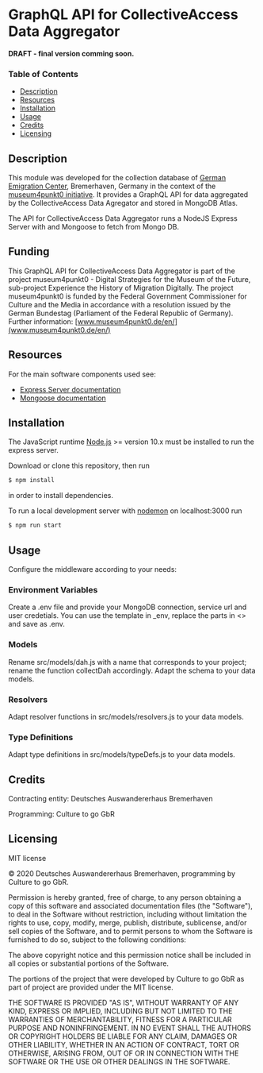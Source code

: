 # GraphQL API for CollectiveAccess Data Aggregator

**DRAFT - final version comming soon.**

### Table of Contents  
- [Description](#Description)  
- [Resources](#Resources)
- [Installation](#Installation)
- [Usage](#Usage)
- [Credits](#Credits) 
- [Licensing](#Licensing) 

## Description

This module was developed for the collection database of [German Emigration Center](https://dah-bremerhaven.de/english/), Bremerhaven, Germany in the context of the [museum4punkt0 initiative](https://www.museum4punkt0.de/en/). It provides a GraphQL API for data aggregated by the CollectiveAccess Data Agregator and stored in MongoDB Atlas. 

The API for CollectiveAccess Data Aggregator runs a NodeJS Express Server with and Mongoose to fetch from Mongo DB.

## Funding

This GraphQL API for CollectiveAccess Data Aggregator is part of the project museum4punkt0 - Digital Strategies for the Museum of the Future, sub-project Experience the History of Migration Digitally. The project museum4punkt0 is funded by the Federal Government Commissioner for Culture and the Media in accordance with a resolution issued by the German Bundestag (Parliament of the Federal Republic of Germany). Further information: [www.museum4punkt0.de/en/](www.museum4punkt0.de/en/)

## Resources

For the main software components used see:

* [Express Server documentation](https://github.com/expressjs/express)
* [Mongoose documentation](https://github.com/Automattic/mongoose)

## Installation

The JavaScript runtime [Node.js](https://nodejs.org/en/) >= version 10.x must be installed to run the express server.

Download or clone this repository, then run

```bash
$ npm install
```
in order to install dependencies.

To run a local development server with [nodemon](https://github.com/remy/nodemon) on localhost:3000 run

```bash
$ npm run start
```

## Usage

Configure the middleware according to your needs:

### Environment Variables

Create a .env file and provide your MongoDB connection, service url and user credetials. You can use the template in _env, replace the parts in <> and save as .env.

### Models

Rename src/models/dah.js with a name that corresponds to your project; rename the function collectDah accordingly. Adapt the schema to your data models.

### Resolvers

Adapt resolver functions in src/models/resolvers.js to your data models.

### Type Definitions

Adapt type definitions in src/models/typeDefs.js to your data models.

## Credits

Contracting entity: Deutsches Auswandererhaus Bremerhaven

Programming: Culture to go GbR

## Licensing

MIT license

© 2020 Deutsches Auswandererhaus Bremerhaven, programming by Culture to go GbR.

Permission is hereby granted, free of charge, to any person obtaining a copy
of this software and associated documentation files (the "Software"), to deal
in the Software without restriction, including without limitation the rights
to use, copy, modify, merge, publish, distribute, sublicense, and/or sell
copies of the Software, and to permit persons to whom the Software is
furnished to do so, subject to the following conditions:

The above copyright notice and this permission notice shall be included in all
copies or substantial portions of the Software.

The portions of the project that were developed by Culture to go GbR as part of project are provided under the MIT license.

THE SOFTWARE IS PROVIDED "AS IS", WITHOUT WARRANTY OF ANY KIND, EXPRESS OR
IMPLIED, INCLUDING BUT NOT LIMITED TO THE WARRANTIES OF MERCHANTABILITY,
FITNESS FOR A PARTICULAR PURPOSE AND NONINFRINGEMENT. IN NO EVENT SHALL THE
AUTHORS OR COPYRIGHT HOLDERS BE LIABLE FOR ANY CLAIM, DAMAGES OR OTHER
LIABILITY, WHETHER IN AN ACTION OF CONTRACT, TORT OR OTHERWISE, ARISING FROM,
OUT OF OR IN CONNECTION WITH THE SOFTWARE OR THE USE OR OTHER DEALINGS IN THE
SOFTWARE.